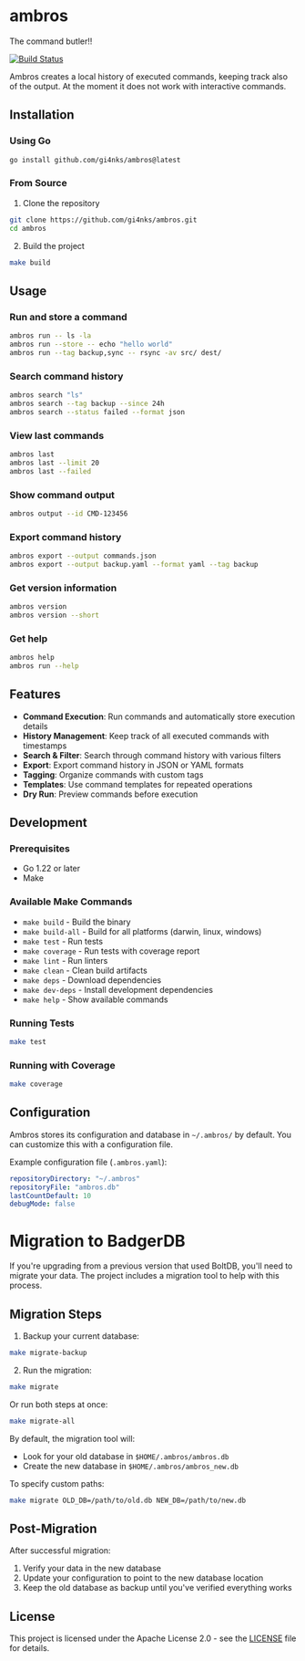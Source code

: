 # ambros
The command butler!! 

[![Build Status](https://github.com/gi4nks/ambros/workflows/CI/badge.svg)](https://github.com/gi4nks/ambros/actions)

Ambros creates a local history of executed commands, keeping track also of the output. At the moment it does not work with interactive commands.

## Installation

### Using Go

```bash
go install github.com/gi4nks/ambros@latest
```

### From Source

1. Clone the repository
```bash
git clone https://github.com/gi4nks/ambros.git
cd ambros
```

2. Build the project
```bash
make build
```

## Usage

### Run and store a command
```bash
ambros run -- ls -la
ambros run --store -- echo "hello world"
ambros run --tag backup,sync -- rsync -av src/ dest/
```

### Search command history
```bash
ambros search "ls"
ambros search --tag backup --since 24h
ambros search --status failed --format json
```

### View last commands
```bash
ambros last
ambros last --limit 20
ambros last --failed
```

### Show command output
```bash
ambros output --id CMD-123456
```

### Export command history
```bash
ambros export --output commands.json
ambros export --output backup.yaml --format yaml --tag backup
```

### Get version information
```bash
ambros version
ambros version --short
```

### Get help
```bash
ambros help
ambros run --help
```

## Features

- **Command Execution**: Run commands and automatically store execution details
- **History Management**: Keep track of all executed commands with timestamps
- **Search & Filter**: Search through command history with various filters
- **Export**: Export command history in JSON or YAML formats
- **Tagging**: Organize commands with custom tags
- **Templates**: Use command templates for repeated operations
- **Dry Run**: Preview commands before execution

## Development

### Prerequisites

- Go 1.22 or later
- Make

### Available Make Commands

- `make build` - Build the binary
- `make build-all` - Build for all platforms (darwin, linux, windows)
- `make test` - Run tests
- `make coverage` - Run tests with coverage report
- `make lint` - Run linters
- `make clean` - Clean build artifacts
- `make deps` - Download dependencies
- `make dev-deps` - Install development dependencies
- `make help` - Show available commands

### Running Tests

```bash
make test
```

### Running with Coverage

```bash
make coverage
```

## Configuration

Ambros stores its configuration and database in `~/.ambros/` by default. You can customize this with a configuration file.

Example configuration file (`.ambros.yaml`):
```yaml
repositoryDirectory: "~/.ambros"
repositoryFile: "ambros.db"
lastCountDefault: 10
debugMode: false
```

# Migration to BadgerDB

If you're upgrading from a previous version that used BoltDB, you'll need to migrate your data. The project includes a migration tool to help with this process.

## Migration Steps

1. Backup your current database:
```bash
make migrate-backup
```

2. Run the migration:
```bash
make migrate
```

Or run both steps at once:
```bash
make migrate-all
```

By default, the migration tool will:
- Look for your old database in `$HOME/.ambros/ambros.db`
- Create the new database in `$HOME/.ambros/ambros_new.db`

To specify custom paths:
```bash
make migrate OLD_DB=/path/to/old.db NEW_DB=/path/to/new.db
```

## Post-Migration

After successful migration:
1. Verify your data in the new database
2. Update your configuration to point to the new database location
3. Keep the old database as backup until you've verified everything works

## License

This project is licensed under the Apache License 2.0 - see the [LICENSE](LICENSE) file for details.